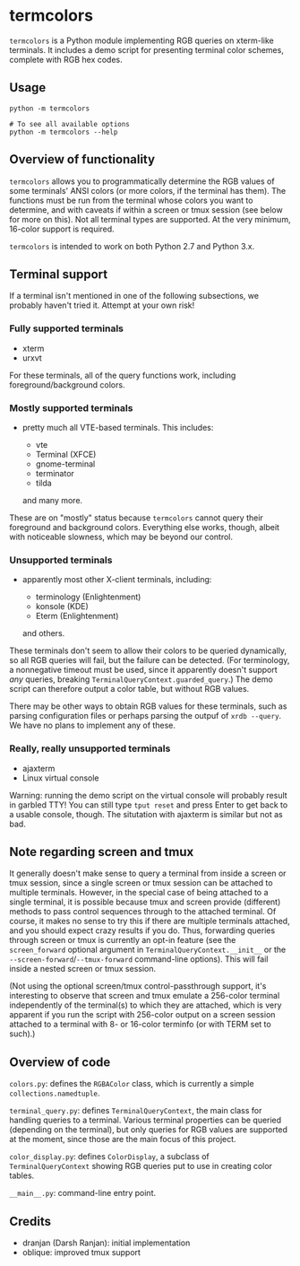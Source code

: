 # termcolors

`termcolors` is a Python module implementing RGB queries on xterm-like
terminals.  It includes a demo script for presenting terminal color
schemes, complete with RGB hex codes.

## Usage

    python -m termcolors

    # To see all available options
    python -m termcolors --help

## Overview of functionality

`termcolors` allows you to programmatically determine the RGB values of
some terminals' ANSI colors (or more colors, if the terminal has them).
The functions must be run from the terminal whose colors you want to
determine, and with caveats if within a screen or tmux session (see
below for more on this).  Not all terminal types are supported.  At the
very minimum, 16-color support is required.

`termcolors` is intended to work on both Python 2.7 and Python 3.x.

## Terminal support

If a terminal isn't mentioned in one of the following subsections, we
probably haven't tried it.  Attempt at your own risk!

### Fully supported terminals

- xterm
- urxvt

For these terminals, all of the query functions work, including
foreground/background colors.

### Mostly supported terminals

- pretty much all VTE-based terminals. This includes:
  -  vte
  -  Terminal (XFCE)
  -  gnome-terminal
  -  terminator
  -  tilda

  and many more.

These are on "mostly" status because `termcolors` cannot query their
foreground and background colors.  Everything else works, though, albeit
with noticeable slowness, which may be beyond our control.

### Unsupported terminals

- apparently most other X-client terminals, including:
  - terminology (Enlightenment)
  - konsole (KDE)
  - Eterm (Enlightenment)

  and others.

These terminals don't seem to allow their colors to be queried
dynamically, so all RGB queries will fail, but the failure can be
detected.  (For terminology, a nonnegative timeout must be used, since
it apparently doesn't support *any* queries, breaking
`TerminalQueryContext.guarded_query`.)  The demo script can therefore
output a color table, but without RGB values.

There may be other ways to obtain RGB values for these terminals, such
as parsing configuration files or perhaps parsing the outpuf of
`xrdb --query`.  We have no plans to implement any of these.

### Really, really unsupported terminals

- ajaxterm
- Linux virtual console

Warning: running the demo script on the virtual console will probably
result in garbled TTY!  You can still type `tput reset` and press Enter
to get back to a usable console, though.  The situtation with ajaxterm
is similar but not as bad.

## Note regarding screen and tmux

It generally doesn't make sense to query a terminal from inside a screen
or tmux session, since a single screen or tmux session can be attached
to multiple terminals.  However, in the special case of being attached
to a single terminal, it is possible because tmux and screen provide
(different) methods to pass control sequences through to the attached
terminal.  Of course, it makes no sense to try this if there are
multiple terminals attached, and you should expect crazy results if you
do.  Thus, forwarding queries through screen or tmux is currently an
opt-in feature (see the `screen_forward` optional argument in
`TerminalQueryContext.__init__` or the
`--screen-forward`/`--tmux-forward` command-line options).
This will fail inside a nested screen or tmux session.

(Not using the optional screen/tmux control-passthrough support, it's
interesting to observe that screen and tmux emulate a 256-color terminal
independently of the terminal(s) to which they are attached, which is
very apparent if you run the script with 256-color output on a screen
session attached to a terminal with 8- or 16-color terminfo (or with
TERM set to such).)

## Overview of code

`colors.py`: defines the `RGBAColor` class, which is currently a simple
`collections.namedtuple`.

`terminal_query.py`: defines `TerminalQueryContext`, the main class for
handling queries to a terminal.  Various terminal properties can be
queried (depending on the terminal), but only queries for RGB values are
supported at the moment, since those are the main focus of this project.

`color_display.py`: defines `ColorDisplay`, a subclass of
`TerminalQueryContext` showing RGB queries put to use in creating color
tables.

`__main__.py`: command-line entry point.

## Credits

- dranjan (Darsh Ranjan): initial implementation
- oblique: improved tmux support
